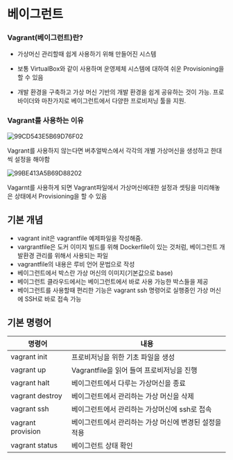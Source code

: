# 베이그런트

### **Vagrant(베이그런트)란?**

- 가상머신 관리할때 쉽게 사용하기 위해 만들어진 시스템

- 보통 VirtualBox와 같이 사용하며 운영제체 시스템에 대하여 쉬운 Provisioning을 할 수 있음
- 개발 환경을 구축하고 가상 머신 기반의 개발 환경을 쉽게 공유하는 것이 가능. 프로바이더와 마찬가지로 베이그런트에서 다양한 프로비저닝 툴을 지원.

### **Vagrant를 사용하는 이유**

![99CD543E5B69D76F02](https://user-images.githubusercontent.com/90545926/155873830-37783fce-c988-4ec4-b38a-467b7736fb28.png)

Vagrant를 사용하지 않는다면 버추얼박스에서 각각의 개별 가상머신을 생성하고 한대씩 설정을 해야함

![99BE413A5B69D88202](https://user-images.githubusercontent.com/90545926/155873828-16be6cb3-9903-4b14-98d4-c84c1d070f87.png)

Vagarnt를 사용하게 되면 Vagrant파일에서 가상머신에대한 설정과 셋팅을 미리해놓은 상태에서 Provisioning을 할 수 있음



## 기본 개념

- vagrant init은 vagrantfile 예제파일을 작성해줌. 
- vargrantfile은 도커 이미지 빌드를 위해 Dockerfile이 있는 것처럼, 베이그런트 개발환경 관리를 위해서 사용되는 파일
- vagrantfile의 내용은 루비 언어 문법으로 작성
- 베이그런트에서 박스란 가상 머신의 이미지(기본값으로 base)
- 베이그런트 클라우드에서는 베이그런트에서 바로 사용 가능한 박스들을 제공
- 베이그런트를 사용할때 편리한 기능은 vagrant ssh 명령어로 실행중인 가상 머신에 SSH로 바로 접속 가능



## 기본 명령어

| 명령어            | 내용                                                   |
| ----------------- | ------------------------------------------------------ |
| vagrant init      | 프로비저닝을 위한 기초 파일을 생성                     |
| vagrant up        | Vagrantfile을 읽어 들여 프로비저닝을 진행              |
| vagrant halt      | 베이그런트에서 다루는 가상머신을 종료                  |
| vagrant destroy   | 베이그런트에서 관리하는 가상 머신을 삭제               |
| vagrant ssh       | 베이그런트에서 관리하는 가상머신에 ssh로 접속          |
| vagrant provision | 베이그런트에서 관리하는 가상 머신에 변경된 설정을 적용 |
| vagrant status    | 베이그런트 상태 확인                                   |
